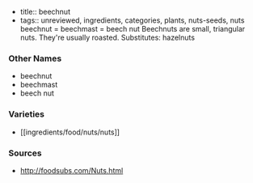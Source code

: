- title:: beechnut
- tags:: unreviewed, ingredients, categories, plants, nuts-seeds, nuts
beechnut = beechmast = beech nut Beechnuts are small, triangular nuts. They're usually roasted. Substitutes: hazelnuts

### Other Names

* beechnut
* beechmast
* beech nut

### Varieties

* [[ingredients/food/nuts/nuts]]

### Sources
* http://foodsubs.com/Nuts.html
